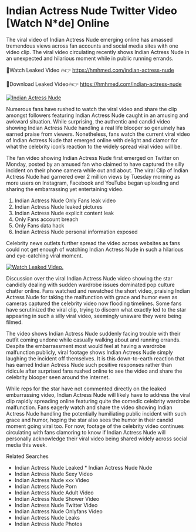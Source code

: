 ﻿# Indian Actress Nude Twitter Video [Watch N*de] Online

The viral video of ﻿Indian Actress Nude emerging online has amassed tremendous views across fan accounts and social media sites with one video clip. The viral video circulating recently shows ﻿Indian Actress Nude in an unexpected and hilarious moment while in public running errands. 

🔴Watch Leaked Video 🔥👉  https://hmhmed.com/indian-actress-nude 

🔴Download Leaked Video🔥👉  https://hmhmed.com/indian-actress-nude 

[![Indian Actress Nude](https://i.imgur.com/dJHk4Zq.gif)](https://hmhmed.com/indian-actress-nude)

Numerous fans have rushed to watch the viral video and share the clip amongst followers featuring ﻿Indian Actress Nude caught in an amusing and awkward situation. While surprising, the authentic and candid video showing ﻿Indian Actress Nude handling a real life blooper so genuinely has earned praise from viewers. Nonetheless, fans watch the current viral video of ﻿Indian Actress Nude that emerged online with delight and clamor for what the celebrity icon’s reaction to the widely spread viral video will be.

The fan video showing ﻿Indian Actress Nude first emerged on Twitter on Monday, posted by an amused fan who claimed to have captured the silly incident on their phone camera while out and about. The viral Clip of ﻿Indian Actress Nude had garnered over 2 million views by Tuesday morning as more users on Instagram, Facebook and YouTube began uploading and sharing the embarrassing yet entertaining video. 

1. ﻿Indian Actress Nude Only Fans leak video
2. ﻿Indian Actress Nude leaked pictures
3. ﻿Indian Actress Nude explicit content leak
4. Only Fans account breach
5. Only Fans data hack
6. ﻿Indian Actress Nude personal information exposed

Celebrity news outlets further spread the video across websites as fans could not get enough of watching ﻿Indian Actress Nude in such a hilarious and eye-catching viral moment. 

[![Watch Leaked Video.](https://miro.medium.com/v2/resize:fit:828/format:webp/1*cilzJN44JGOrTw9NJCrNHA.gif "Watch Leaked Video")](https://hmhmed.com/indian-actress-nude)

Discussion over the viral ﻿Indian Actress Nude video showing the star candidly dealing with sudden wardrobe issues dominated pop culture chatter online. Fans watched and rewatched the short video, praising ﻿Indian Actress Nude for taking the malfunction with grace and humor even as cameras captured the celebrity video now flooding timelines. Some fans have scrutinized the viral clip, trying to discern what exactly led to the star appearing in such a silly viral video, seemingly unaware they were being filmed.

The video shows ﻿Indian Actress Nude suddenly facing trouble with their outfit coming undone while casually walking about and running errands. Despite the embarrassment most would feel at having a wardrobe malfunction publicly, viral footage shows ﻿Indian Actress Nude simply laughing the incident off themselves. It is this down-to-earth reaction that has earned ﻿Indian Actress Nude such positive responses rather than ridicule after surprised fans rushed online to see the video and share the celebrity blooper seen around the internet.  

While reps for the star have not commented directly on the leaked embarrassing video, ﻿Indian Actress Nude will likely have to address the viral clip rapidly spreading online featuring quite the comedic celebrity wardrobe malfunction. Fans eagerly watch and share the video showing ﻿Indian Actress Nude handling the potentially humiliating public incident with such grace and humor, hoping the star also sees the humor in their candid moment going viral too. For now, footage of the celebrity video continues circulating with fans clamoring to know if ﻿Indian Actress Nude will personally acknowledge their viral video being shared widely across social media this week.

Related Searches
* ﻿Indian Actress Nude Leaked
﻿* Indian Actress Nude Nude
* ﻿Indian Actress Nude Sexy Video
* ﻿Indian Actress Nude xxx Video
* ﻿Indian Actress Nude Porn
* ﻿Indian Actress Nude Adult Video
* ﻿Indian Actress Nude Shower Video
* ﻿Indian Actress Nude Twitter Video
* ﻿Indian Actress Nude Onlyfans Video
* ﻿Indian Actress Nude Leaks
* ﻿Indian Actress Nude Photos